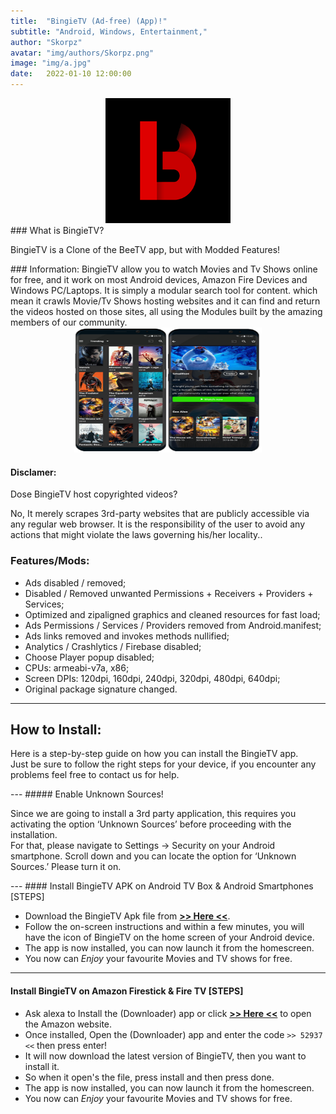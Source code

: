 ```yaml
---
title:  "BingieTV (Ad-free) (App)!"
subtitle: "Android, Windows, Entertainment,"
author: "Skorpz"
avatar: "img/authors/Skorpz.png"
image: "img/a.jpg"
date:   2022-01-10 12:00:00
---
```


<div style="text-align: center"><img src="img/post/bingie/splash.png" width="200" height="200" /></div>
### What is BingieTV?
<p>BingieTV is a Clone of the BeeTV app, but with Modded Features!</p>
### Information:
 BingieTV allow you to watch Movies and Tv Shows online for free, and it work on most Android devices, Amazon Fire Devices and Windows PC/Laptops. It is simply a modular search tool for content. which mean it crawls Movie/Tv Shows hosting websites and it can find and return the videos hosted on those sites, all using the Modules built by the amazing members of our community.
<div style="text-align: center"><img src="img/post/bingie/Layout-1.png" width="300" height="200" /></div>

#### Disclamer:
Dose BingieTV host copyrighted videos? 

No, It merely scrapes 3rd-party websites that are publicly accessible via any regular web browser. 
It is the responsibility of the user to avoid any actions that might violate the laws governing his/her locality..

### Features/Mods:
- Ads disabled / removed;
- Disabled / Removed unwanted Permissions + Receivers + Providers + Services;
- Optimized and zipaligned graphics and cleaned resources for fast load;
- Ads Permissions / Services / Providers removed from Android.manifest;
- Ads links removed and invokes methods nullified;
- Analytics / Crashlytics / Firebase disabled;
- Choose Player popup disabled;
- CPUs: armeabi-v7a, x86;
- Screen DPIs: 120dpi, 160dpi, 240dpi, 320dpi, 480dpi, 640dpi;
- Original package signature changed.

---

## How to Install:
<p>Here is a step-by-step guide on how you can install the BingieTV app.
<br>
Just be sure to follow the right steps for your device, if you encounter any problems feel free to contact us for help.
</p>
---
##### Enable Unknown Sources!
<p>Since we are going to install a 3rd party application, this requires you activating the option ‘Unknown Sources’ before proceeding with the installation.
<br>
For that, please navigate to Settings -> Security on your Android smartphone. Scroll down and you can locate the option for ‘Unknown Sources.’ Please turn it on.
</p>
---
#### Install BingieTV APK on Android TV Box & Android Smartphones [STEPS]

- Download the BingieTV Apk file from [**>> Here <<**](https://github.com/TeamSkorpz/teamskorpz.github.io/releases/download/Bingie/BingieTV.apk).
- Follow the on-screen instructions and within a few minutes, you will have the icon of BingieTV on the home screen of your Android device.
- The app is now installed, you can now launch it from the homescreen.
- You now can *Enjoy* your favourite Movies and TV shows for free.
---
#### Install BingieTV on Amazon Firestick & Fire TV [STEPS]

- Ask alexa to Install the (Downloader) app or click [**>> Here <<**](https://amzn.to/3oIIJhM) to open the Amazon website.
- Once installed, Open the (Downloader) app and enter the code `>> 52937 <<` then press enter!
- It will now download the latest version of BingieTV, then you want to install it.
- So when it open's the file, press install and then press done.
- The app is now installed, you can now launch it from the homescreen.
- You now can *Enjoy* your favourite Movies and TV shows for free.

